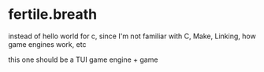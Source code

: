 # fertile.breath
instead of hello world for c, since I'm not familiar with C, Make, Linking, how game engines work, etc

this one should be a TUI game engine + game

